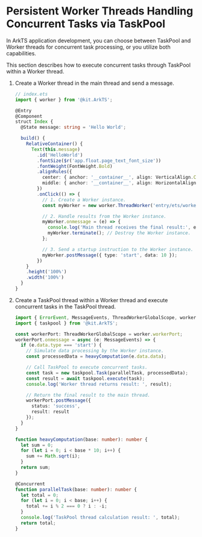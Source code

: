 # Persistent Worker Threads Handling Concurrent Tasks via TaskPool

In ArkTS application development, you can choose between TaskPool and Worker threads for concurrent task processing, or you utilize both capabilities.

This section describes how to execute concurrent tasks through TaskPool within a Worker thread.

1. Create a Worker thread in the main thread and send a message.

   ```ts
   // index.ets
   import { worker } from '@kit.ArkTS';
   
   @Entry
   @Component
   struct Index {
     @State message: string = 'Hello World';
   
     build() {
       RelativeContainer() {
         Text(this.message)
           .id('HelloWorld')
           .fontSize($r('app.float.page_text_font_size'))
           .fontWeight(FontWeight.Bold)
           .alignRules({
             center: { anchor: '__container__', align: VerticalAlign.Center },
             middle: { anchor: '__container__', align: HorizontalAlign.Center }
           })
           .onClick(() => {
             // 1. Create a Worker instance.
             const myWorker = new worker.ThreadWorker('entry/ets/workers/Worker.ets');
   
             // 2. Handle results from the Worker instance.
             myWorker.onmessage = (e) => {
               console.log('Main thread receives the final result:', e.data.result);
               myWorker.terminate(); // Destroy the Worker instance.
             };
   
             // 3. Send a startup instruction to the Worker instance.
             myWorker.postMessage({ type: 'start', data: 10 });
           })
       }
       .height('100%')
       .width('100%')
     }
   }
   ```

2. Create a TaskPool thread within a Worker thread and execute concurrent tasks in the TaskPool thread.

   ```ts
   import { ErrorEvent, MessageEvents, ThreadWorkerGlobalScope, worker } from '@kit.ArkTS';
   import { taskpool } from '@kit.ArkTS';
   
   const workerPort: ThreadWorkerGlobalScope = worker.workerPort;
   workerPort.onmessage = async (e: MessageEvents) => {
     if (e.data.type === 'start') {
       // Simulate data processing by the Worker instance.
       const processedData = heavyComputation(e.data.data);
   
       // Call TaskPool to execute concurrent tasks.
       const task = new taskpool.Task(parallelTask, processedData);
       const result = await taskpool.execute(task);
       console.log('Worker thread returns result: ', result);
   
       // Return the final result to the main thread.
       workerPort.postMessage({
         status: 'success',
         result: result
       });
     }
   }
   
   function heavyComputation(base: number): number {
     let sum = 0;
     for (let i = 0; i < base * 10; i++) {
       sum += Math.sqrt(i);
     }
     return sum;
   }
   
   @Concurrent
   function parallelTask(base: number): number {
     let total = 0;
     for (let i = 0; i < base; i++) {
       total += i % 2 === 0 ? i : -i;
     }
     console.log('TaskPool thread calculation result: ', total);
     return total;
   }
   ```
